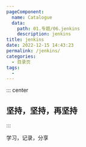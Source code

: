```yaml
---
pageComponent:
  name: Catalogue
  data:
    path: 01.专题/06.jenkins
    description: jenkins
title: jenkins
date: 2022-12-15 14:43:23
permalink: /jenkins/
categories:
  - 目录页
tags:
  - 
---
```


::: center

## 坚持，坚持，再坚持

:::

学习，记录，分享
